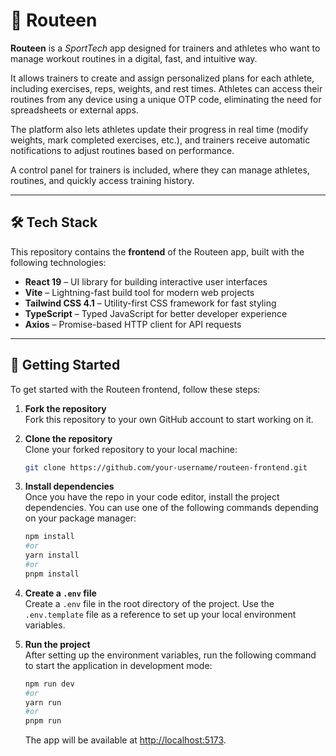 # 📱 Routeen

**Routeen** is a _SportTech_ app designed for trainers and athletes who want to manage workout routines in a digital, fast, and intuitive way.

It allows trainers to create and assign personalized plans for each athlete, including exercises, reps, weights, and rest times. Athletes can access their routines from any device using a unique OTP code, eliminating the need for spreadsheets or external apps.

The platform also lets athletes update their progress in real time (modify weights, mark completed exercises, etc.), and trainers receive automatic notifications to adjust routines based on performance.

A control panel for trainers is included, where they can manage athletes, routines, and quickly access training history.

---

## 🛠 Tech Stack

This repository contains the **frontend** of the Routeen app, built with the following technologies:

- **React 19** – UI library for building interactive user interfaces
- **Vite** – Lightning-fast build tool for modern web projects
- **Tailwind CSS 4.1** – Utility-first CSS framework for fast styling
- **TypeScript** – Typed JavaScript for better developer experience
- **Axios** – Promise-based HTTP client for API requests

---

## 🚀 Getting Started

To get started with the Routeen frontend, follow these steps:

1. **Fork the repository**  
   Fork this repository to your own GitHub account to start working on it.

2. **Clone the repository**  
   Clone your forked repository to your local machine:

   ```bash
   git clone https://github.com/your-username/routeen-frontend.git
   ```

3. **Install dependencies**  
   Once you have the repo in your code editor, install the project dependencies. You can use one of the following commands depending on your package manager:

   ```bash
   npm install
   #or
   yarn install
   #or
   pnpm install
   ```

4. **Create a `.env` file**  
   Create a `.env` file in the root directory of the project. Use the `.env.template` file as a reference to set up your local environment variables.

5. **Run the project**  
   After setting up the environment variables, run the following command to start the application in development mode:

   ```bash
   npm run dev
   #or
   yarn run
   #or
   pnpm run
   ```

   The app will be available at [http://localhost:5173](http://localhost:5173).
